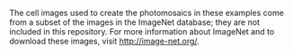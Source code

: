 The cell images used to create the photomosaics in these examples come from a
subset of the images in the ImageNet database; they are not included in this
repository. For more information about ImageNet and to download these images,
visit http://image-net.org/.